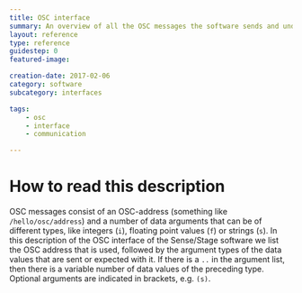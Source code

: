 ```yaml
---
title: OSC interface
summary: An overview of all the OSC messages the software sends and understands
layout: reference
type: reference
guidestep: 0
featured-image: 

creation-date: 2017-02-06
category: software
subcategory: interfaces

tags:
    - osc
    - interface
    - communication

---
```


# How to read this description

OSC messages consist of an OSC-address (something like `/hello/osc/address`) and a number of data arguments that can be of different types, like integers (`i`), floating point values (`f`) or strings (`s`). In this description of the OSC interface of the Sense/Stage software we list the OSC address that is used, followed by the argument types of the data values that are sent or expected with it. If there is a `..` in the argument list, then there is a variable number of data values of the preceding type. Optional arguments are indicated in brackets, e.g. `(s)`.

